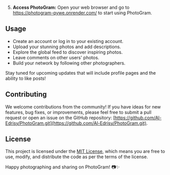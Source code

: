 
5. **Access PhotoGram:** Open your web browser and go to https://photogram-qywe.onrender.com/ to start using PhotoGram.

## Usage

- Create an account or log in to your existing account.
- Upload your stunning photos and add descriptions.
- Explore the global feed to discover inspiring photos.
- Leave comments on other users' photos.
- Build your network by following other photographers.

Stay tuned for upcoming updates that will include profile pages and the ability to like posts!

## Contributing

We welcome contributions from the community! If you have ideas for new features, bug fixes, or improvements, please feel free to submit a pull request or open an issue on the GitHub repository: [https://github.com/Al-Edrisy/PhotoGram.git](https://github.com/Al-Edrisy/PhotoGram.git).

## License

This project is licensed under the [MIT License](LICENSE), which means you are free to use, modify, and distribute the code as per the terms of the license.

Happy photographing and sharing on PhotoGram! 📷✨
